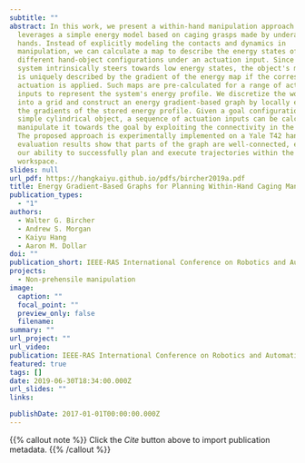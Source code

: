 ```yaml
---
subtitle: ""
abstract: In this work, we present a within-hand manipulation approach that
  leverages a simple energy model based on caging grasps made by underactuated
  hands. Instead of explicitly modeling the contacts and dynamics in
  manipulation, we can calculate a map to describe the energy states of
  different hand-object configurations under an actuation input. Since the
  system intrinsically steers towards low energy states, the object's movement
  is uniquely described by the gradient of the energy map if the corresponding
  actuation is applied. Such maps are pre-calculated for a range of actuation
  inputs to represent the system's energy profile. We discretize the workspace
  into a grid and construct an energy gradient-based graph by locally exploring
  the gradients of the stored energy profile. Given a goal configuration of a
  simple cylindrical object, a sequence of actuation inputs can be calculated to
  manipulate it towards the goal by exploiting the connectivity in the graph.
  The proposed approach is experimentally implemented on a Yale T42 hand. Our
  evaluation results show that parts of the graph are well-connected, explaining
  our ability to successfully plan and execute trajectories within the gripper's
  workspace.
slides: null
url_pdf: https://hangkaiyu.github.io/pdfs/bircher2019a.pdf
title: Energy Gradient-Based Graphs for Planning Within-Hand Caging Manipulation
publication_types:
  - "1"
authors:
  - Walter G. Bircher
  - Andrew S. Morgan
  - Kaiyu Hang
  - Aaron M. Dollar
doi: ""
publication_short: IEEE-RAS International Conference on Robotics and Automation (ICRA)
projects:
  - Non-prehensile manipulation
image:
  caption: ""
  focal_point: ""
  preview_only: false
  filename: 
summary: ""
url_project: ""
url_video: 
publication: IEEE-RAS International Conference on Robotics and Automation (ICRA)
featured: true
tags: []
date: 2019-06-30T18:34:00.000Z
url_slides: ""
links:

publishDate: 2017-01-01T00:00:00.000Z
---
```


{{% callout note %}}
Click the _Cite_ button above to import publication metadata.
{{% /callout %}}


